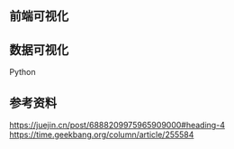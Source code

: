 ## 前端可视化







## 数据可视化

Python




## 参考资料
https://juejin.cn/post/6888209975965909000#heading-4
https://time.geekbang.org/column/article/255584
